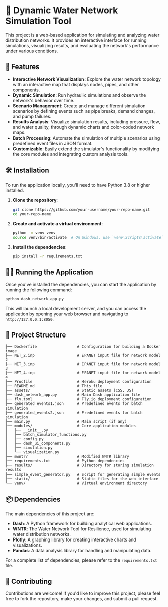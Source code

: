 # 🌊 Dynamic Water Network Simulation Tool

This project is a web-based application for simulating and analyzing water distribution networks. It provides an interactive interface for running simulations, visualizing results, and evaluating the network's performance under various conditions.

## 🚀 Features

-   **Interactive Network Visualization**: Explore the water network topology with an interactive map that displays nodes, pipes, and other components.
-   **Dynamic Simulation**: Run hydraulic simulations and observe the network's behavior over time.
-   **Scenario Management**: Create and manage different simulation scenarios by defining events such as pipe breaks, demand changes, and pump failures.
-   **Results Analysis**: Visualize simulation results, including pressure, flow, and water quality, through dynamic charts and color-coded network maps.
-   **Batch Processing**: Automate the simulation of multiple scenarios using predefined event files in JSON format.
-   **Customizable**: Easily extend the simulator's functionality by modifying the core modules and integrating custom analysis tools.

## 🛠️ Installation

To run the application locally, you'll need to have Python 3.8 or higher installed.

1.  **Clone the repository**:

    ```bash
    git clone https://github.com/your-username/your-repo-name.git
    cd your-repo-name
    ```

2.  **Create and activate a virtual environment**:

    ```bash
    python -m venv venv
    source venv/bin/activate  # On Windows, use `venv\Scripts\activate`
    ```

3.  **Install the dependencies**:

    ```bash
    pip install -r requirements.txt
    ```

## 🏃‍♀️ Running the Application

Once you've installed the dependencies, you can start the application by running the following command:

```bash
python dash_network_app.py
```

This will launch a local development server, and you can access the application by opening your web browser and navigating to `http://127.0.0.1:8050`.

## 📁 Project Structure

```
├── Dockerfile                  # Configuration for building a Docker image
├── NET_2.inp                   # EPANET input file for network model 2
├── NET_3.inp                   # EPANET input file for network model 3
├── NET_4.inp                   # EPANET input file for network model 4
├── Procfile                    # Heroku deployment configuration
├── README.md                   # This file
├── assets/                     # Static assets (CSS, JS)
├── dash_network_app.py         # Main Dash application file
├── fly.toml                    # Fly.io deployment configuration
├── generated_events1.json      # Predefined events for batch simulation
├── generated_events2.json      # Predefined events for batch simulation
├── main.py                     # Main script (if any)
├── modules/                    # Core application modules
│   ├── __init__.py
│   ├── batch_simulator_functions.py
│   ├── config.py
│   ├── dash_ui_components.py
│   ├── simulation.py
│   └── visualization.py
├── mwntr/                      # Modified WNTR library
├── requirements.txt            # Python dependencies
├── results/                    # Directory for storing simulation results
├── simple_event_generator.py   # Script for generating simple events
├── static/                     # Static files for the web interface
└── venv/                       # Virtual environment directory
```

## 📦 Dependencies

The main dependencies of this project are:

-   **Dash**: A Python framework for building analytical web applications.
-   **WNTR**: The Water Network Tool for Resilience, used for simulating water distribution networks.
-   **Plotly**: A graphing library for creating interactive charts and visualizations.
-   **Pandas**: A data analysis library for handling and manipulating data.

For a complete list of dependencies, please refer to the `requirements.txt` file.

## 🤝 Contributing

Contributions are welcome! If you'd like to improve this project, please feel free to fork the repository, make your changes, and submit a pull request.
